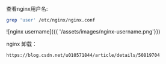 查看nginx用户名:

```bash
grep 'user' /etc/nginx/nginx.conf
```

![nginx username]({{ '/assets/images/nginx-username.png'}})

nginx 卸载：

```bash
https://blog.csdn.net/u010571844/article/details/50819704
```

